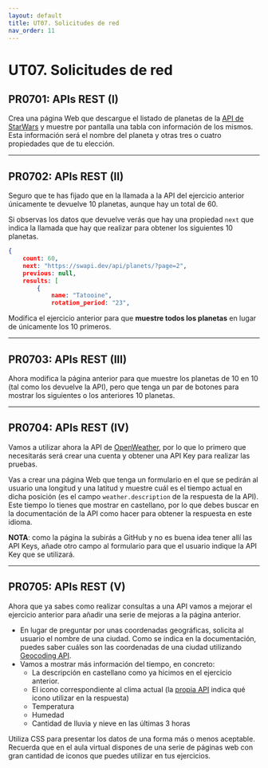 ```yaml
---
layout: default
title: UT07. Solicitudes de red
nav_order: 11
---
```


# UT07. Solicitudes de red


## PR0701: APIs REST (I)

Crea una página Web que descargue el listado de planetas de la [API de StarWars](https://swapi.dev) y muestre por pantalla una tabla con información de los mismos. Esta información será el nombre del planeta y otras tres o cuatro propiedades que de tu elección.

---

## PR0702: APIs REST (II)

Seguro que te has fijado que en la llamada a la API del ejercicio anterior únicamente te devuelve 10 planetas, aunque hay un total de 60.

Si observas los datos que devuelve verás que hay una propiedad `next` que indica la llamada que hay que realizar para obtener los siguientes 10 planetas.

```json
{
    count: 60, 
    next: "https://swapi.dev/api/planets/?page=2", 
    previous: null, 
    results: [
        {
            name: "Tatooine", 
            rotation_period: "23", 
```

Modifica el ejercicio anterior para que **muestre todos los planetas** en lugar de únicamente los 10 primeros.

---

## PR0703: APIs REST (III)

Ahora modifica la página anterior para que muestre los planetas de 10 en 10 (tal como los devuelve la API), pero que tenga un par de botones para mostrar los siguientes o los anteriores 10 planetas.

---

## PR0704: APIs REST (IV)

Vamos a utilizar ahora la API de [OpenWeather](https://openweathermap.org), por lo que lo primero que necesitarás será crear una cuenta y obtener una API Key para realizar las pruebas.

Vas a crear una página Web que tenga un formulario en el que se pedirán al usuario una longitud y una latitud y muestre cuál es el tiempo actual en dicha posición (es el campo `weather.description` de la respuesta de la API). Este tiempo lo tienes que mostrar en castellano, por lo que debes buscar en la documentación de la API como hacer para obtener la respuesta en este idioma.

**NOTA**: como la página la subirás a GitHub y no es buena idea tener allí las API Keys, añade otro campo al formulario para que el usuario indique la API Key que se utilizará.

---

## PR0705: APIs REST (V)

Ahora que ya sabes como realizar consultas a una API vamos a mejorar el ejercicio anterior para añadir una serie de mejoras a la página anterior.

- En lugar de preguntar por unas coordenadas geográficas, solicita al usuario el nombre de una ciudad. Como se indica en la documentación, puedes saber cuáles son las coordenadas de una ciudad utilizando [Geocoding API](https://openweathermap.org/api/geocoding-api).
- Vamos a mostrar más información del tiempo, en concreto:
  - La descripción en castellano como ya hicimos en el ejercicio anterior.
  - El icono correspondiente al clima actual (la [propia API](https://openweathermap.org/weather-conditions) indica qué icono utilizar en la respuesta)
  - Temperatura
  - Humedad
  - Cantidad de lluvia y nieve en las últimas 3 horas

Utiliza CSS para presentar los datos de una forma más o menos aceptable. Recuerda que en el aula virtual dispones de una serie de páginas web con gran cantidad de iconos que puedes utilizar en tus ejercicios.